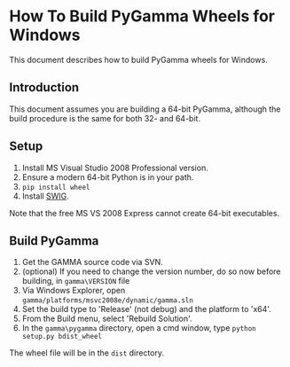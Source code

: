 # How To Build PyGamma Wheels for Windows
This document describes how to build PyGamma wheels for Windows.

## Introduction
This document assumes you are building a 64-bit PyGamma, although the 
build procedure is the same for both 32- and 64-bit.

## Setup
1. Install MS Visual Studio 2008 Professional version. 
1. Ensure a modern 64-bit Python is in your path.
1. `pip install wheel`
1. Install [SWIG](http://www.swig.org).

Note that the free MS VS 2008 Express cannot create 64-bit executables.

## Build PyGamma
1. Get the GAMMA source code via SVN.
1. (optional) If you need to change the version number, do so now before building, in `gamma\VERSION` file
1. Via Windows Explorer, open `gamma/platforms/msvc2008e/dynamic/gamma.sln`
1. Set the build type to 'Release' (not debug) and the platform to 'x64'.
1. From the Build menu, select 'Rebuild Solution'.
1. In the `gamma\pygamma` directory, open a cmd window, type `python setup.py bdist_wheel`

The wheel file will be in the `dist` directory.